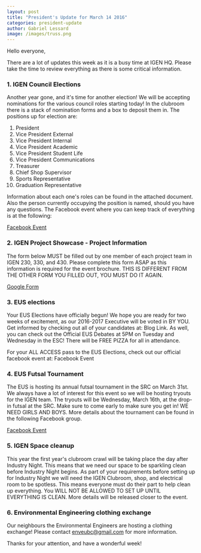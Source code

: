 ```yaml
---
layout: post
title: "President's Update for March 14 2016"
categories: president-update
author: Gabriel Lessard
image: /images/truss.png
---
```

Hello everyone,

There are a lot of updates this week as it is a busy time at IGEN HQ. Please take the time to review everything as there is some critical information.

### 1. IGEN Council Elections

Another year gone, and it's time for another election! We will be accepting nominations for the various council roles starting today! In the clubroom there is a stack of nomination forms and a box to deposit them in. The positions up for election are:

1. President
2. Vice President External
3. Vice President Internal
4. Vice President Academic
5. Vice President Student Life
6. Vice President Communications
7. Treasurer
8. Chief Shop Supervisor
9. Sports Representative
10. Graduation Representative

Information about each one's roles can be found in the attached document. Also the person currently occupying the position is named, should you have any questions. The Facebook event where you can keep track of everything is at the following:

[Facebook Event](https://www.facebook.com/events/1678817432399135/)


### 2. IGEN Project Showcase - Project Information

The form below MUST be filled out by one member of each project team in IGEN 230, 330, and 430. Please complete this form ASAP as this information is required for the event brochure. THIS IS DIFFERENT FROM THE OTHER FORM YOU FILLED OUT, YOU MUST DO IT AGAIN.

[Google Form](https://docs.google.com/forms/d/1HIMtYUFM8iEfKeHA7aFWfyRdKN4dwpn8TbX80NB5yvA/viewform)


### 3. EUS elections

Your EUS Elections have officially begun! We hope you are ready for two weeks of excitement, as our 2016-2017 Executive will be voted in BY YOU. Get informed by checking out all of your candidates at: Blog Link. As well, you can check out the Official EUS Debates at 5PM on Tuesday and Wednesday in the ESC! There will be FREE PIZZA for all in attendance.

For your ALL ACCESS pass to the EUS Elections, check out our official facebook event at: Facebook Event


### 4. EUS Futsal Tournament

The EUS is hosting its annual futsal tournament in the SRC on March 31st. We always have a lot of interest for this event so we will be hosting tryouts for the IGEN team. The tryouts will be Wednesday, March 16th, at the drop-in futsal at the SRC. Make sure to come early to make sure you get in! WE NEED GIRLS AND BOYS. More details about the tournament can be found in the following Facebook group.

[Facebook Event](https://www.facebook.com/events/1674926169428213/)


### 5. IGEN Space cleanup

This year the first year's clubroom crawl will be taking place the day after Industry Night. This means that we need our space to be sparkling clean before Industry Night begins. As part of your requirements before setting up for Industry Night we will need the IGEN Clubroom, shop, and electrical room to be spotless. This means everyone must do their part to help clean up everything. You WILL NOT BE ALLOWED TO SET UP UNTIL EVERYTHING IS CLEAN. More details will be released closer to the event.


### 6. Environmental Engineering clothing exchange

Our neighbours the Environmental Engineers are hosting a clothing exchange! Please contact [enveubc@gmail.com](mailto:enveubc@gmail.com) for more information.


Thanks for your attention, and have a wonderful week!
